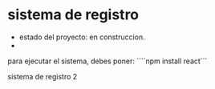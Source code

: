 <h1> sistema de registro</h1> 

- estado del proyecto: en construccion.
- 
para ejecutar el sistema, debes poner:
´´´´npm install react´´´


sistema de registro 2 
